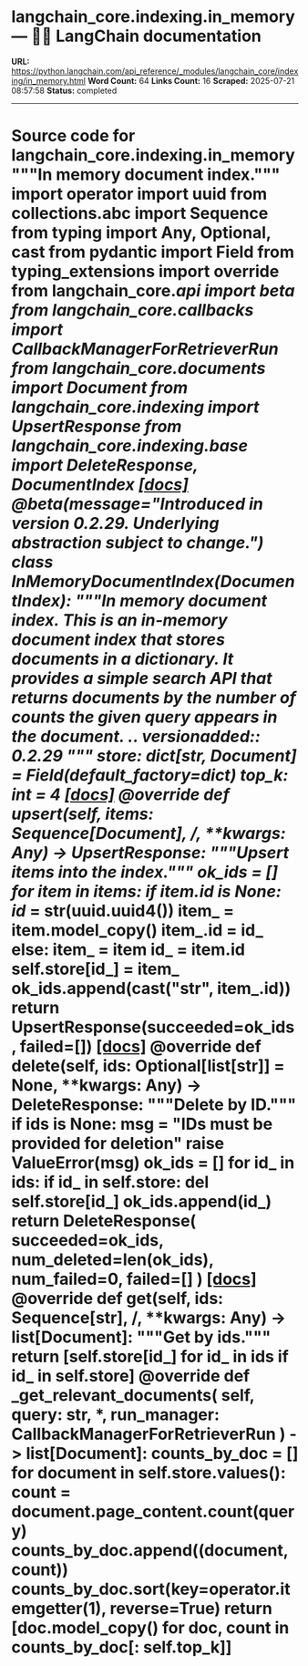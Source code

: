 # langchain_core.indexing.in_memory — 🦜🔗 LangChain  documentation

**URL:** https://python.langchain.com/api_reference/_modules/langchain_core/indexing/in_memory.html
**Word Count:** 64
**Links Count:** 16
**Scraped:** 2025-07-21 08:57:58
**Status:** completed

---

# Source code for langchain\_core.indexing.in\_memory               """In memory document index."""          import operator     import uuid     from collections.abc import Sequence     from typing import Any, Optional, cast          from pydantic import Field     from typing_extensions import override          from langchain_core._api import beta     from langchain_core.callbacks import CallbackManagerForRetrieverRun     from langchain_core.documents import Document     from langchain_core.indexing import UpsertResponse     from langchain_core.indexing.base import DeleteResponse, DocumentIndex                              [[docs]](https://python.langchain.com/api_reference/core/indexing/langchain_core.indexing.in_memory.InMemoryDocumentIndex.html#langchain_core.indexing.in_memory.InMemoryDocumentIndex)     @beta(message="Introduced in version 0.2.29. Underlying abstraction subject to change.")     class InMemoryDocumentIndex(DocumentIndex):         """In memory document index.              This is an in-memory document index that stores documents in a dictionary.              It provides a simple search API that returns documents by the number of         counts the given query appears in the document.              .. versionadded:: 0.2.29         """              store: dict[str, Document] = Field(default_factory=dict)         top_k: int = 4                         [[docs]](https://python.langchain.com/api_reference/core/indexing/langchain_core.indexing.in_memory.InMemoryDocumentIndex.html#langchain_core.indexing.in_memory.InMemoryDocumentIndex.upsert)         @override         def upsert(self, items: Sequence[Document], /, **kwargs: Any) -> UpsertResponse:             """Upsert items into the index."""             ok_ids = []                  for item in items:                 if item.id is None:                     id_ = str(uuid.uuid4())                     item_ = item.model_copy()                     item_.id = id_                 else:                     item_ = item                     id_ = item.id                      self.store[id_] = item_                 ok_ids.append(cast("str", item_.id))                  return UpsertResponse(succeeded=ok_ids, failed=[])                                        [[docs]](https://python.langchain.com/api_reference/core/indexing/langchain_core.indexing.in_memory.InMemoryDocumentIndex.html#langchain_core.indexing.in_memory.InMemoryDocumentIndex.delete)         @override         def delete(self, ids: Optional[list[str]] = None, **kwargs: Any) -> DeleteResponse:             """Delete by ID."""             if ids is None:                 msg = "IDs must be provided for deletion"                 raise ValueError(msg)                  ok_ids = []                  for id_ in ids:                 if id_ in self.store:                     del self.store[id_]                     ok_ids.append(id_)                  return DeleteResponse(                 succeeded=ok_ids, num_deleted=len(ok_ids), num_failed=0, failed=[]             )                                        [[docs]](https://python.langchain.com/api_reference/core/indexing/langchain_core.indexing.in_memory.InMemoryDocumentIndex.html#langchain_core.indexing.in_memory.InMemoryDocumentIndex.get)         @override         def get(self, ids: Sequence[str], /, **kwargs: Any) -> list[Document]:             """Get by ids."""             return [self.store[id_] for id_ in ids if id_ in self.store]                             @override         def _get_relevant_documents(             self, query: str, *, run_manager: CallbackManagerForRetrieverRun         ) -> list[Document]:             counts_by_doc = []                  for document in self.store.values():                 count = document.page_content.count(query)                 counts_by_doc.append((document, count))                  counts_by_doc.sort(key=operator.itemgetter(1), reverse=True)             return [doc.model_copy() for doc, count in counts_by_doc[: self.top_k]]